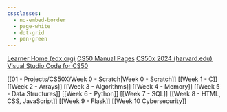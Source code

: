 ```yaml
---
cssclasses:
  - no-embed-border
  - page-white
  - dot-grid
  - pen-green
---
```

[Learner Home (edx.org)](https://home.edx.org/)
[CS50 Manual Pages](https://manual.cs50.io/)
[CS50x 2024 (harvard.edu)](https://cs50.harvard.edu/x/2024/)
[Visual Studio Code for CS50](https://cs50.dev/)

[[01 - Projects/CS50X/Week 0 - Scratch|Week 0 - Scratch]]
[[Week 1 - C]]
[[Week 2 - Arrays]]
[[Week 3 - Algorithms]]
[[Week 4 - Memory]]
[[Week 5 - Data Structures]]
[[Week 6 - Python]]
[[Week 7 - SQL]]
[[Week 8 - HTML, CSS, JavaScript]]
[[Week 9 - Flask]]
[[Week 10 Cybersecurity]]